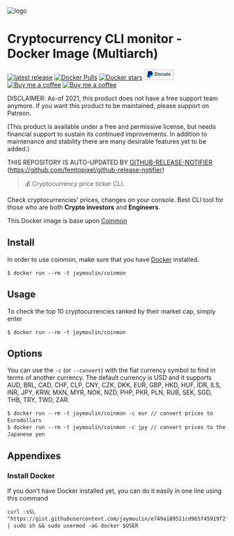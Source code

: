 ![logo](logo.png "Cryptocurrency CLI monitor - Docker Image (Multiarch)")

Cryptocurrency CLI monitor - Docker Image (Multiarch)
====================================================

[![latest release](https://img.shields.io/github/release/jaymoulin/docker-coinmon.svg "latest release")](http://github.com/jaymoulin/docker-coinmon/releases)
[![Docker Pulls](https://img.shields.io/docker/pulls/jaymoulin/coinmon.svg)](https://hub.docker.com/r/jaymoulin/coinmon/)
[![Docker stars](https://img.shields.io/docker/stars/jaymoulin/coinmon.svg)](https://hub.docker.com/r/jaymoulin/coinmon/)
[![PayPal donation](https://github.com/jaymoulin/jaymoulin.github.io/raw/master/ppl.png "PayPal donation")](https://www.paypal.me/jaymoulin)
[![Buy me a coffee](https://www.buymeacoffee.com/assets/img/custom_images/orange_img.png "Buy me a coffee")](https://www.buymeacoffee.com/jaymoulin)
[![Buy me a coffee](https://storage.ko-fi.com/cdn/kofi2.png "Buy me a coffee")](https://www.ko-fi.com/jaymoulin)

DISCLAIMER: As-of 2021, this product does not have a free support team anymore. If you want this product to be maintained, please support on Patreon.

(This product is available under a free and permissive license, but needs financial support to sustain its continued improvements. In addition to maintenance and stability there are many desirable features yet to be added.)

THIS REPOSITORY IS AUTO-UPDATED BY [GITHUB-RELEASE-NOTIFIER](https://github.com/femtopixel/github-release-notifier) (https://github.com/femtopixel/github-release-notifier)

> 💰 Cryptocurrency price ticker CLI.

Check cryptocurrencies' prices, changes on your console.
Best CLI tool for those who are both **Crypto investors** and **Engineers**.

This Docker image is base upon [Coinmon](https://github.com/bichenkk/coinmon)

## Install

In order to use coinmon, make sure that you have [Docker](https://www.docker.com/) installed.

```
$ docker run --rm -t jaymoulin/coinmon
```

## Usage

To check the top 10 cryptocurrencies ranked by their market cap, simply enter
```
$ docker run --rm -t jaymoulin/coinmon
```

## Options

You can use the `-c` (or `--convert`) with the fiat currency symbol to find in terms of another currency.
The default currency is USD and it supports AUD, BRL, CAD, CHF, CLP, CNY, CZK, DKK, EUR, GBP, HKD, HUF, IDR, ILS, INR, JPY, KRW, MXN, MYR, NOK, NZD, PHP, PKR, PLN, RUB, SEK, SGD, THB, TRY, TWD, ZAR.

```
$ docker run --rm -t jaymoulin/coinmon -c eur // convert prices to Eurodollars
$ docker run --rm -t jaymoulin/coinmon -c jpy // convert prices to the Japanese yen
```


Appendixes
---

### Install Docker

If you don't have Docker installed yet, you can do it easily in one line using this command
 
```
curl -sSL "https://gist.githubusercontent.com/jaymoulin/e749a189511cd965f45919f2f99e45f3/raw/0e650b38fde684c4ac534b254099d6d5543375f1/ARM%2520(Raspberry%2520PI)%2520Docker%2520Install" | sudo sh && sudo usermod -aG docker $USER
```
